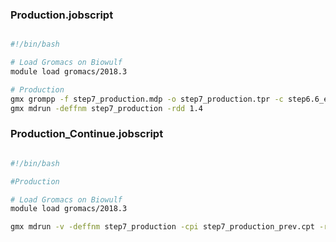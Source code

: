 ### Production.jobscript

```sh                                                                              

#!/bin/bash

# Load Gromacs on Biowulf
module load gromacs/2018.3

# Production
gmx grompp -f step7_production.mdp -o step7_production.tpr -c step6.6_equilibration.gro -p system.top -n index.ndx
gmx mdrun -deffnm step7_production -rdd 1.4

```

### Production_Continue.jobscript

```sh                                                                              

#!/bin/bash

#Production

# Load Gromacs on Biowulf
module load gromacs/2018.3

gmx mdrun -v -deffnm step7_production -cpi step7_production_prev.cpt -rdd 1.4 -append


```
